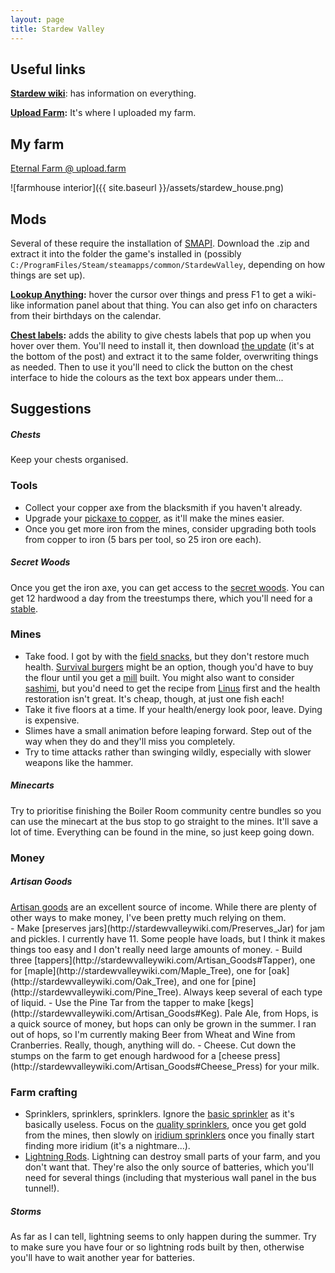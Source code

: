 ```yaml
---
layout: page
title: Stardew Valley
---
```

## Useful links
**[Stardew wiki](http://stardewvalleywiki.com/Stardew_Valley_Wiki)**: has information on everything.

**[Upload Farm](http://upload.farm):** It's where I uploaded my farm.

## My farm

[Eternal Farm @ upload.farm](http://upload.farm/1BUbum)

![farmhouse interior]({{ site.baseurl }}/assets/stardew_house.png)



## Mods
Several of these require the installation of [SMAPI](https://github.com/cjsu/SMAPI/releases). Download the .zip and extract it into the folder the game's installed in (possibly ```C:/ProgramFiles/Steam/steamapps/common/StardewValley```, depending on how things are set up).


**[Lookup Anything](http://www.nexusmods.com/stardewvalley/mods/541/?):** hover the cursor over things and press F1 to get a wiki-like information panel about that thing. You can also get info on characters from their birthdays on the calendar.

**[Chest labels](http://www.nexusmods.com/stardewvalley/mods/242/):** adds the ability to give chests labels that pop up when you hover over them. You'll need to install it, then download [the update](http://community.playstarbound.com/threads/smapi-entos-home-of-abandoned-mods.125031/) (it's at the bottom of the post) and extract it to the same folder, overwriting things as needed. Then to use it you'll need to click the button on the chest interface to hide the colours as the text box appears under them...


## Suggestions
<div class="warning">
<h5>Chests</h5>
Keep your chests organised.
</div>

### Tools
- Collect your copper axe from the blacksmith if you haven't already.
- Upgrade your [pickaxe to copper](http://stardewvalleywiki.com/Copper_Pickaxe), as it'll make the mines easier.
- Once you get more iron from the mines, consider upgrading both tools from copper to iron (5 bars per tool, so 25 iron ore each).

<div class="info">
<h5>Secret Woods</h5>
Once you get the iron axe, you can get access to the <a href="http://stardewvalleywiki.com/Secret_Woods">secret woods</a>. You can get 12 hardwood a day from the treestumps there, which you'll need for a <a href="http://stardewvalleywiki.com/Stable">stable</a>.
</div>

### Mines
- Take food. I got by with the [field snacks](http://stardewvalleywiki.com/Field_Snack), but they don't restore much health. [Survival burgers](http://stardewvalleywiki.com/Survival_Burger) might be an option, though you'd have to buy the flour until you get a [mill](http://stardewvalleywiki.com/Mill) built. You might also want to consider [sashimi](http://stardewvalleywiki.com/Sashimi), but you'd need to get the recipe from [Linus](http://stardewvalleywiki.com/Linus) first and the health restoration isn't great. It's cheap, though, at just one fish each!
- Take it five floors at a time. If your health/energy look poor, leave. Dying is expensive.
- Slimes have a small animation before leaping forward. Step out of the way when they do and they'll miss you completely.
- Try to time attacks rather than swinging wildly, especially with slower weapons like the hammer.

<div class="info">
<h5>Minecarts</h5>
Try to prioritise finishing the Boiler Room community centre bundles so you can use the minecart at the bus stop to go straight to the mines. It'll save a lot of time. Everything can be found in the mine, so just keep going down.
</div>

### Money
<div class="info">
<h5>Artisan Goods</h5>
<a href="http://stardewvalleywiki.com/Artisan_Goods">Artisan goods</a> are an excellent source of income. While there are plenty of other ways to make money, I've been pretty much relying on them.
</div>
- Make [preserves jars](http://stardewvalleywiki.com/Preserves_Jar) for jam and pickles. I currently have 11. Some people have loads, but I think it makes things too easy and I don't really need large amounts of money.
- Build three [tappers](http://stardewvalleywiki.com/Artisan_Goods#Tapper), one for [maple](http://stardewvalleywiki.com/Maple_Tree), one for [oak](http://stardewvalleywiki.com/Oak_Tree), and one for [pine](http://stardewvalleywiki.com/Pine_Tree). Always keep several of each type of liquid.
- Use the Pine Tar from the tapper to make [kegs](http://stardewvalleywiki.com/Artisan_Goods#Keg). Pale Ale, from Hops, is a quick source of money, but hops can only be grown in the summer. I ran out of hops, so I'm currently making Beer from Wheat and Wine from Cranberries. Really, though, anything will do.
- Cheese. Cut down the stumps on the farm to get enough hardwood for a [cheese press](http://stardewvalleywiki.com/Artisan_Goods#Cheese_Press) for your milk.

### Farm crafting
- Sprinklers, sprinklers, sprinklers. Ignore the [basic sprinkler](http://stardewvalleywiki.com/Sprinkler) as it's basically useless. Focus on the [quality sprinklers](http://stardewvalleywiki.com/Quality_Sprinkler), once you get gold from the mines, then slowly on [iridium sprinklers](http://stardewvalleywiki.com/Iridium_Sprinkler) once you finally start finding more iridium (it's a nightmare...).
- [Lightning Rods](http://stardewvalleywiki.com/Lightning_Rod). Lightning can destroy small parts of your farm, and you don't want that. They're also the only source of batteries, which you'll need for several things (including that mysterious wall panel in the bus tunnel!).
<div class="info">
<h5>Storms</h5>
As far as I can tell, lightning seems to only happen during the summer. Try to make sure you have four or so lightning rods built by then, otherwise you'll have to wait another year for batteries.
</div>
